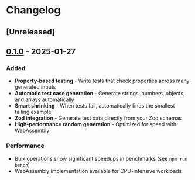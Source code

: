 # Changelog

## [Unreleased]

## [0.1.0] - 2025-01-27

### Added
- **Property-based testing** - Write tests that check properties across many generated inputs
- **Automatic test case generation** - Generate strings, numbers, objects, and arrays automatically
- **Smart shrinking** - When tests fail, automatically finds the smallest failing example
- **Zod integration** - Generate test data directly from your Zod schemas
- **High-performance random generation** - Optimized for speed with WebAssembly

### Performance
- Bulk operations show significant speedups in benchmarks (see `npm run bench`)
- WebAssembly implementation available for CPU-intensive workloads

[0.1.0]: https://github.com/justanotherdot/typescript-hedgehog/releases/tag/0.1.0